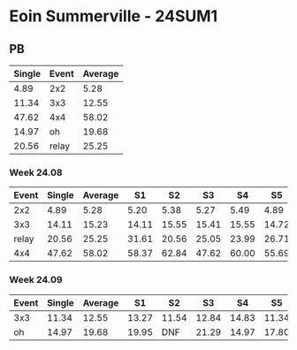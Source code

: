 # Eoin Summerville - 24SUM1

## PB
|Single|Event|Average|
|----|----|----|
|4.89|2x2|5.28|
|11.34|3x3|12.55|
|47.62|4x4|58.02|
|14.97|oh|19.68|
|20.56|relay|25.25|
### Week 24.08
|Event|Single|Average|S1|S2|S3|S4|S5|
|-----|-------|------|--|--|--|--|--|
|2x2|4.89|5.28|5.20|5.38|5.27|5.49|4.89|
|3x3|14.11|15.23|14.11|15.55|15.41|15.55|14.72|
|relay|20.56|25.25|31.61|20.56|25.05|23.99|26.71|
|4x4|47.62|58.02|58.37|62.84|47.62|60.00|55.69|
### Week 24.09
|Event|Single|Average|S1|S2|S3|S4|S5|
|-----|-------|------|--|--|--|--|--|
|3x3|11.34|12.55|13.27|11.54|12.84|14.83|11.34|
|oh|14.97|19.68|19.95|DNF|21.29|14.97|17.80|
